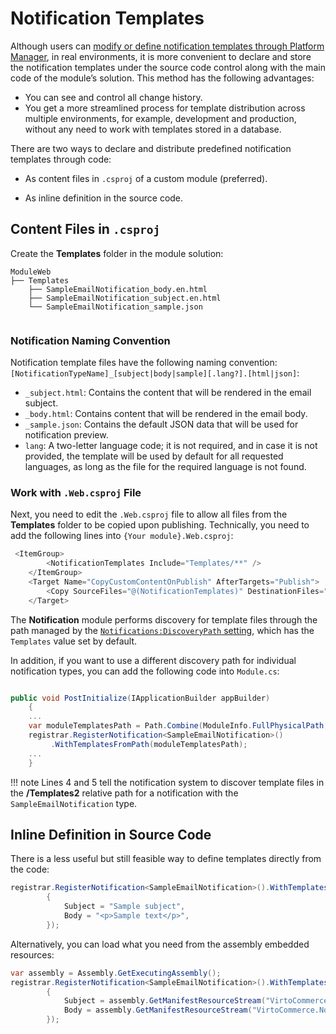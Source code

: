 ﻿# Notification Templates

Although users can [modify or define notification templates through Platform Manager](https://docs.virtocommerce.org/new/user-guide/notifications/notification-templates), in real environments, it is more convenient to declare and store the notification templates under the source code control along with the main code of the module’s solution. This method has the following advantages:

* You can see and control all change history.
* You get a more streamlined process for template distribution across multiple environments, for example, development and production, without any need to work with templates stored in a database.

There are two ways to declare and distribute predefined notification templates through code:

* As content files in `.csproj` of a custom module (preferred).
    
* As inline definition in the source code.
    

## Content Files in `.csproj`

Create the **Templates** folder in the module solution:

```
ModuleWeb
├── Templates
    ├── SampleEmailNotification_body.en.html
    ├── SampleEmailNotification_subject.en.html
    └── SampleEmailNotification_sample.json
    
```

### Notification Naming Convention

Notification template files have the following naming convention: `[NotificationTypeName]_[subject|body|sample][.lang?].[html|json]`: 

* `_subject.html`: Contains the content that will be rendered in the email subject.
* `_body.html`: Contains content that will be rendered in the email body.
* `_sample.json`: Contains the default JSON data that will be used for notification preview.
* `lang`: A two-letter language code; it is not required, and in case it is not provided, the template will be used by default for all requested languages, as long as the file for the required language is not found.

### Work with `.Web.csproj` File

Next, you need to edit the `.Web.csproj` file to allow all files from the **Templates** folder to be copied upon publishing. Technically, you need to add the following lines into `{Your module}.Web.csproj`:

```csharp title="{Your module}.Web.csproj"
 <ItemGroup>
        <NotificationTemplates Include="Templates/**" />
    </ItemGroup>
    <Target Name="CopyCustomContentOnPublish" AfterTargets="Publish">
        <Copy SourceFiles="@(NotificationTemplates)" DestinationFiles="$(PublishDir)\..\%(Identity)" />
    </Target>
```

The **Notification** module performs discovery for template files through the path managed by the [`Notifications:DiscoveryPath` setting](../../Configuration-Reference/appsettingsjson.md#notifications), which has the `Templates` value set by default.

In addition, if you want to use a different discovery path for individual notification types, you can add the following code into `Module.cs`:

```csharp title="module.cs" linenums="1"

public void PostInitialize(IApplicationBuilder appBuilder)
	{
	...
	var moduleTemplatesPath = Path.Combine(ModuleInfo.FullPhysicalPath, "Templates2");
	registrar.RegisterNotification<SampleEmailNotification>()
         .WithTemplatesFromPath(moduleTemplatesPath);
	...
	}
```

!!! note
	Lines 4 and 5 tell the notification system to discover template files in the **/Templates2** relative path for a notification with the `SampleEmailNotification` type.

## Inline Definition in Source Code

There is a less useful but still feasible way to define templates directly from the code:

```csharp
registrar.RegisterNotification<SampleEmailNotification>().WithTemplates(new EmailNotificationTemplate()
        {
            Subject = "Sample subject",
            Body = "<p>Sample text</p>",
        });
```

Alternatively, you can load what you need from the assembly embedded resources:

```csharp
var assembly = Assembly.GetExecutingAssembly();
registrar.RegisterNotification<SampleEmailNotification>().WithTemplates(new EmailNotificationTemplate()
        {
            Subject = assembly.GetManifestResourceStream("VirtoCommerce.NotificationsSampleModule.Web.Templates.SampleEmailNotification_subject.txt").ReadToString(),
            Body = assembly.GetManifestResourceStream("VirtoCommerce.NotificationsSampleModule.Web.Templates.SampleEmailNotification_body.html").ReadToString()
        });
```
